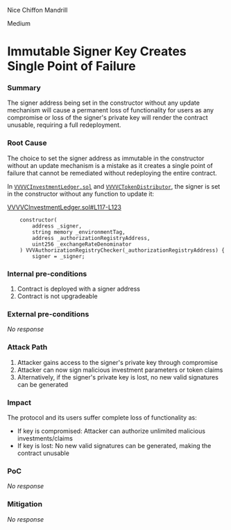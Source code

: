Nice Chiffon Mandrill

Medium

# Immutable Signer Key Creates Single Point of Failure

### Summary

The signer address being set in the constructor without any update mechanism will cause a permanent loss of functionality for users as any compromise or loss of the signer's private key will render the contract unusable, requiring a full redeployment.

### Root Cause

The choice to set the signer address as immutable in the constructor without an update mechanism is a mistake as it creates a single point of failure that cannot be remediated without redeploying the entire contract.

In [`VVVVCInvestmentLedger.sol`](https://github.com/sherlock-audit/2024-11-vvv-exchange-update/blob/main/vvv-platform-smart-contracts/contracts/vc/VVVVCInvestmentLedger.sol#L117-L123) and [`VVVVCTokenDistributor`](https://github.com/sherlock-audit/2024-11-vvv-exchange-update/blob/main/vvv-platform-smart-contracts/contracts/vc/VVVVCTokenDistributor.sol#L84-L89), the signer is set in the constructor without any function to update it:

[VVVVCInvestmentLedger.sol#L117-L123](https://github.com/sherlock-audit/2024-11-vvv-exchange-update/blob/main/vvv-platform-smart-contracts/contracts/vc/VVVVCInvestmentLedger.sol#L117-L123)
```solidity
    constructor(
        address _signer,
        string memory _environmentTag,
        address _authorizationRegistryAddress,
        uint256 _exchangeRateDenominator
    ) VVVAuthorizationRegistryChecker(_authorizationRegistryAddress) {
        signer = _signer;
```

### Internal pre-conditions

1. Contract is deployed with a signer address
2. Contract is not upgradeable

### External pre-conditions

_No response_

### Attack Path

1. Attacker gains access to the signer's private key through compromise
2. Attacker can now sign malicious investment parameters or token claims
3. Alternatively, if the signer's private key is lost, no new valid signatures can be generated

### Impact

The protocol and its users suffer complete loss of functionality as:
- If key is compromised: Attacker can authorize unlimited malicious investments/claims
- If key is lost: No new valid signatures can be generated, making the contract unusable

### PoC

_No response_

### Mitigation

_No response_